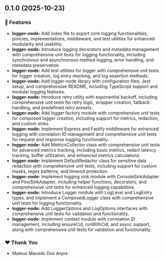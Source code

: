 ## 0.1.0 (2025-10-23)

### 🚀 Features

- **logger-node:** Add index file to export core logging functionalities, policies, implementations, middleware, and test utilities for enhanced modularity and usability.
- **logger-node:** Introduce logging decorators and metadata management with comprehensive unit tests for logging functionality, including synchronous and asynchronous method logging, error handling, and metadata preservation.
- **logger-node:** Add test utilities for logger with comprehensive unit tests for logger creation, log entry mocking, and log assertion methods.
- **logger-node:** Add logger-node library with configuration files, Jest setup, and comprehensive README, including TypeScript support and modular logging features.
- **logger-node:** Introduce retry utility with exponential backoff, including comprehensive unit tests for retry logic, wrapper creation, fallback handling, and predefined retry presets.
- **logger-node:** Add logger factory module with comprehensive unit tests for composed logger creation, including support for metrics, redaction, and custom sinks.
- **logger-node:** Implement Express and Fastify middleware for enhanced logging with correlation ID management and comprehensive unit tests for request and response logging functionality.
- **logger-node:** Add MetricsCollector class with comprehensive unit tests for advanced metrics tracking, including basic metrics, redact latency tracking, buffer utilization, and enhanced metrics calculations.
- **logger-node:** Implement DefaultRedactor class for sensitive data redaction with comprehensive unit tests, including support for custom masks, regex patterns, and timeout protection.
- **logger-node:** Implement logging sink module with ConsoleSinkAdapter and PinoSinkAdapter, including helper functions, decorators, and comprehensive unit tests for enhanced logging capabilities.
- **logger-node:** Introduce Logger module with LogLevel and LogEntry types, and implement a ComposedLogger class with comprehensive unit tests for logging functionality.
- **logger-node:** Add LoggerOptions and LogOptions interfaces with comprehensive unit tests for validation and functionality.
- **logger-node:** Implement context module with correlation ID management, including ensureCid, runWithCid, and async support, along with comprehensive unit tests for validation and functionality.

### ❤️ Thank You

- Mateus Macedo Dos Anjos